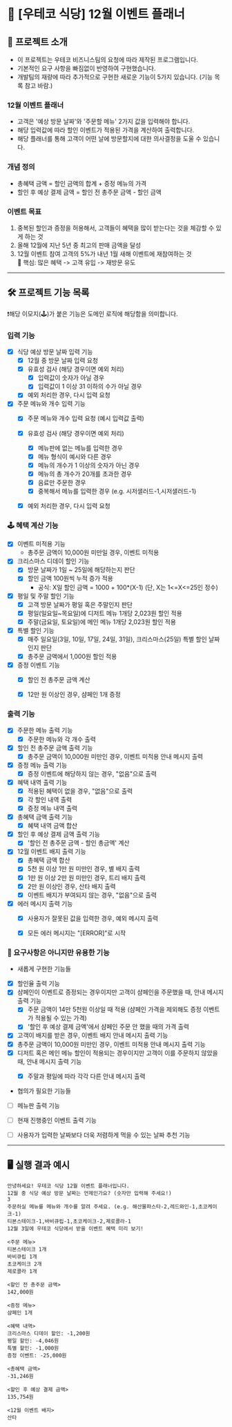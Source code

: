 # 🎁 [우테코 식당] 12월 이벤트 플래너

## 📌 프로젝트 소개
- 이 프로젝트는 우테코 비즈니스팀의 요청에 따라 제작된 프로그램입니다. 
- 기본적인 요구 사항을 빠짐없이 반영하여 구현했습니다.
- 개발팀의 재량에 따라 추가적으로 구현한 새로운 기능이 5가지 있습니다. (기능 목록 참고 바람.)

### 12월 이벤트 플래너
- 고객은 '예상 방문 날짜'와 '주문할 메뉴' 2가지 값을 입력해야 합니다. 
- 해당 입력값에 따라 할인 이벤트가 적용된 가격을 계산하여 출력합니다.
- 해당 플래너를 통해 고객이 어떤 날에 방문할지에 대한 의사결정을 도울 수 있습니다.

### 개념 정의
- 총혜택 금액 = 할인 금액의 합계 + 증정 메뉴의 가격
- 할인 후 예상 결제 금액 = 할인 전 총주문 금액 - 할인 금액

###  이벤트 목표
1. 중복된 할인과 증정을 허용해서, 고객들이 혜택을 많이 받는다는 것을 체감할 수 있게 하는 것
2. 올해 12월에 지난 5년 중 최고의 판매 금액을 달성
3. 12월 이벤트 참여 고객의 5%가 내년 1월 새해 이벤트에 재참여하는 것  
💎 핵심: 많은 혜택 -> 고객 유입 -> 재방문 유도
    

---
## 🛠️ 프로젝트 기능 목록
❗️해당 이모지(🕹️)가 붙은 기능은 도메인 로직에 해당함을 의미합니다.

### 입력 기능
- [x] 식당 예상 방문 날짜 입력 기능
  - [x] 12월 중 방문 날짜 입력 요청
  - [x] 유효성 검사 (해당 경우이면 예외 처리)
    - [x] 입력값이 숫자가 아닐 경우
    - [x] 입력값이 1 이상 31 이하의 수가 아닐 경우
  - [x] 예외 처리한 경우, 다시 입력 요청
- [x] 주문 메뉴와 개수 입력 기능
  - [x] 주문 메뉴와 개수 입력 요청 (예시 입력값 출력)
  - [x] 유효성 검사 (해당 경우이면 예외 처리)
    - [x] 메뉴판에 없는 메뉴를 입력한 경우
    - [x] 메뉴 형식이 예시와 다른 경우
    - [x] 메뉴의 개수가 1 이상의 숫자가 아닌 경우
    - [x] 메뉴의 총 개수가 20개를 초과한 경우
    - [x] 음료만 주문한 경우
    - [x] 중복해서 메뉴를 입력한 경우 (e.g. 시저샐러드-1,시저샐러드-1)
  - [x] 예외 처리한 경우, 다시 입력 요청
  

### 🕹 혜택 계산 기능
- [x] 이벤트 미적용 기능
  - 총주문 금액이 10,000원 미만일 경우, 이벤트 미적용
- [x] 크리스마스 디데이 할인 기능
  - [x] 방문 날짜가 1일 ~ 25일에 해당하는지 판단
  - [x] 할인 금액 100원씩 누적 증가 적용 
    - 공식: X일 할인 금액 = 1000 + 100*(X-1) (단, X는 1<=X<=25인 정수)
- [x] 평일 및 주말 할인 기능
  - [x] 고객 방문 날짜가 평일 혹은 주말인지 판단
  - [x] 평일(일요일~목요일)에 디저트 메뉴 1개당 2,023원 할인 적용
  - [x] 주말(금요일, 토요일)에 메인 메뉴 1개당 2,023원 할인 적용
- [x] 특별 할인 기능
  - [x] 매주 일요일(3일, 10일, 17일, 24일, 31일), 크리스마스(25일) 특별 할인 날짜인지 판단
  - [x] 총주문 금액에서 1,000원 할인 적용
- [x] 증정 이벤트 기능
  - [x] 할인 전 총주문 금액 계산
  - [x] 12만 원 이상인 경우, 샴페인 1개 증정


### 출력 기능
- [x] 주문한 메뉴 출력 기능
  - [x] 주문한 메뉴와 각 개수 출력
- [X] 할인 전 총주문 금액 출력 기능
  - [x] 총주문 금액이 10,000원 미만인 경우, 이벤트 미적용 안내 메시지 출력
- [x] 증정 메뉴 출력 기능
  - [x] 증정 이벤트에 해당하지 않는 경우, "없음"으로 출력
- [x] 혜택 내역 출력 기능
  - [x] 적용된 혜택이 없을 경우, "없음"으로 출력
  - [x] 각 할인 내역 출력
  - [x] 증정 메뉴 내역 출력
- [x] 총혜택 금액 출력 기능
  - [x] 혜택 내역 금액 합산
- [x] 할인 후 예상 결제 금액 출력 기능
  - [x] '할인 전 총주문 금액 - 할인 총금액' 계산
- [X] 12월 이벤트 배지 출력 기능
  - [x] 총혜택 금액 합산
  - [x] 5천 원 이상 1만 원 미만인 경우, 별 배지 출력
  - [x] 1만 원 이상 2만 원 미만인 경우, 트리 배지 출력
  - [x] 2만 원 이상인 경우, 산타 배지 출력
  - [X] 이벤트 배지가 부여되지 않는 경우, "없음"으로 출력
- [x] 에러 메시지 출력 기능
  - [x] 사용자가 잘못된 값을 입력한 경우, 예외 메시지 출력
  - [x] 모든 에러 메시지는 "[ERROR]"로 시작


### 🔑 요구사항은 아니지만 유용한 기능
- 새롭게 구현한 기능들
- [x] 할인율 출력 기능
- [x] 샴페인이 이벤트로 증정되는 경우이지만 고객이 샴페인을 주문했을 때, 안내 메시지 출력 기능
  - [x] 주문 금액이 14만 5천원 이상일 때 적용 (샴페인 가격을 제외해도 증정 이벤트가 적용될 수 있는 가격)
  - [x] '할인 후 예상 결제 금액'에서 샴페인 주문 안 했을 때의 가격 출력
- [x] 고객이 배지를 받은 경우, 이벤트 배지 안내 메시지 출력 기능
- [x] 총주문 금액이 10,000원 미만인 경우, 이벤트 미적용 안내 메시지 출력 기능 
- [x] 디저트 혹은 메인 메뉴 할인이 적용되는 경우이지만 고객이 이를 주문하지 않았을 때, 안내 메시지 출력 기능
  - [x] 주말과 평일에 따라 각각 다른 안내 메시지 출력


- 협의가 필요한 기능들
- [ ] 메뉴판 출력 기능 
- [ ] 현재 진행중인 이벤트 출력 기능
- [ ] 사용자가 입력한 날짜보다 더욱 저렴하게 먹을 수 있는 날짜 추천 기능


---

## 🖥️ 실행 결과 예시
```
안녕하세요! 우테코 식당 12월 이벤트 플래너입니다.
12월 중 식당 예상 방문 날짜는 언제인가요? (숫자만 입력해 주세요!)
3
주문하실 메뉴를 메뉴와 개수를 알려 주세요. (e.g. 해산물파스타-2,레드와인-1,초코케이크-1)
티본스테이크-1,바비큐립-1,초코케이크-2,제로콜라-1
12월 3일에 우테코 식당에서 받을 이벤트 혜택 미리 보기!
 
<주문 메뉴>
티본스테이크 1개
바비큐립 1개
초코케이크 2개
제로콜라 1개
 
<할인 전 총주문 금액>
142,000원
 
<증정 메뉴>
샴페인 1개
 
<혜택 내역>
크리스마스 디데이 할인: -1,200원
평일 할인: -4,046원
특별 할인: -1,000원
증정 이벤트: -25,000원
 
<총혜택 금액>
-31,246원
 
<할인 후 예상 결제 금액>
135,754원
 
<12월 이벤트 배지>
산타
```